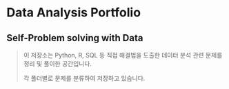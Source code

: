 # Data Analysis Portfolio
## Self-Problem solving with Data
> 이 저장소는 Python, R, SQL 등 직접 해결법을 도출한 데이터 분석 관련 문제를 정리 및 풀이한 공간입니다.
> 
> 각 폴더별로 문제를 분류하여 저장하고 있습니다.  
